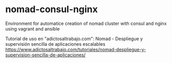 # nomad-consul-nginx
Environment for automatice creation of nomad cluster with consul and nginx using vagrant and ansible

Tutorial de uso en "adictosaltrabajo.com": Nomad - Despliegue y supervisión sencilla de aplicaciones escalables
https://www.adictosaltrabajo.com/tutoriales/nomad-despliegue-y-supervision-sencilla-de-aplicaciones/
